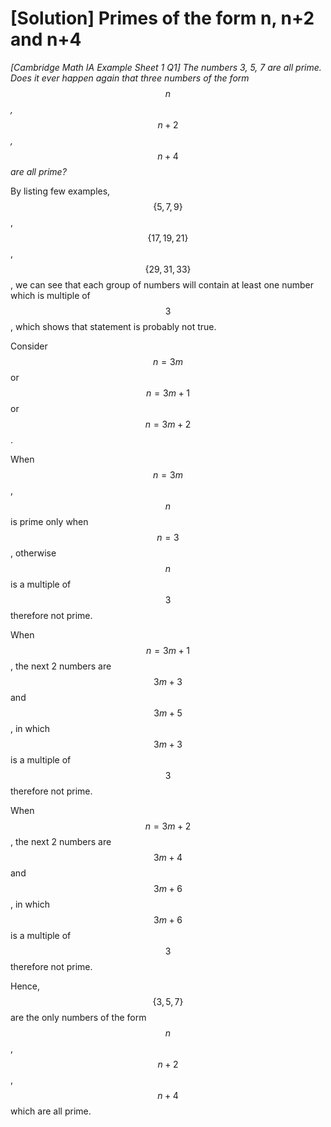 # \[Solution] Primes of the form n, n+2 and n+4

_\[Cambridge Math IA Example Sheet 1 Q1] The numbers 3, 5, 7 are all prime. Does it ever happen again that three numbers of the form_ $$n$$_,_ $$n + 2$$_,_ $$n + 4$$ _are all prime?_

By listing few examples, $$\{ 5, 7, 9 \}$$, $$\{ 17, 19, 21 \}$$, $$\{ 29, 31, 33 \}$$, we can see that each group of numbers will contain at least one number which is multiple of $$3$$, which shows that statement is probably not true.

Consider $$n = 3m$$ or $$n = 3m + 1$$ or $$n = 3m + 2$$.

When $$n = 3m$$, $$n$$ is prime only when $$n = 3$$, otherwise $$n$$ is a multiple of $$3$$ therefore not prime.

When $$n = 3m + 1$$, the next 2 numbers are $$3m + 3$$ and $$3m + 5$$, in which $$3m + 3$$ is a multiple of $$3$$ therefore not prime.

When $$n = 3m + 2$$, the next 2 numbers are $$3m + 4$$ and $$3m + 6$$, in which $$3m + 6$$ is a multiple of $$3$$ therefore not prime.

Hence, $$\{ 3, 5, 7 \}$$ are the only numbers of the form $$n$$, $$n + 2$$, $$n + 4$$ which are all prime.
